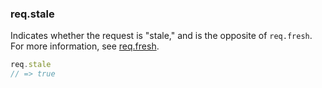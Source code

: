 <!---
 Copyright (c) 2016 StrongLoop, IBM, and Express Contributors
 License: MIT
-->

<h3 id='req.stale'>req.stale</h3>

Indicates whether the request is "stale," and is the opposite of `req.fresh`.
For more information, see [req.fresh](#req.fresh).

```js
req.stale
// => true
```
